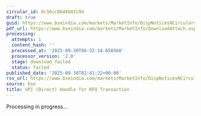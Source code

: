 ```yaml
---
circular_id: 8c16cc86d8b82c9d
draft: true
guid: https://www.bseindia.com/markets/MarketInfo/DispNoticesNCirculars.aspx?Noticeid={DD55BEDB-F22D-46F6-BFEB-03E38DAD21F0}&noticeno=20250930-1&dt=09/30/2025&icount=1&totcount=6&flag=0
pdf_url: https://www.bseindia.com/markets/MarketInfo/DownloadAttach.aspx?id=20250930-1&attachedId=
processing:
  attempts: 1
  content_hash: ''
  processed_at: '2025-09-30T06:32:14.658568'
  processor_version: '2.0'
  stage: download_failed
  status: failed
published_date: '2025-09-30T02:41:22+00:00'
rss_url: https://www.bseindia.com/markets/MarketInfo/DispNoticesNCirculars.aspx?Noticeid={DD55BEDB-F22D-46F6-BFEB-03E38DAD21F0}&noticeno=20250930-1&dt=09/30/2025&icount=1&totcount=6&flag=0
source: bse
title: UPI (Direct) Handle for RFQ Transaction
---
```


Processing in progress...